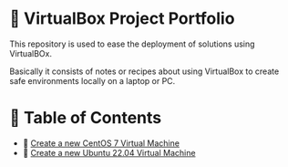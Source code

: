 # :notebook: VirtualBox Project Portfolio
This repository is used to ease the deployment of solutions using VirtualBOx.

Basically it consists of notes or recipes about using VirtualBox to create safe environments locally on a laptop or PC.

# :bookmark_tabs: Table of Contents
- :link: [Create a new CentOS 7 Virtual Machine](vm/centos7/README.md)
- :link: [Create a new Ubuntu 22.04 Virtual Machine](vm/ubuntu2204/README.md)